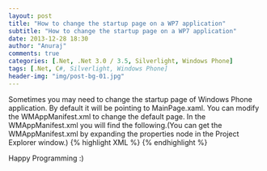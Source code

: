 ```yaml
---
layout: post
title: "How to change the startup page on a WP7 application"
subtitle: "How to change the startup page on a WP7 application"
date: 2013-12-28 18:30
author: "Anuraj"
comments: true
categories: [.Net, .Net 3.0 / 3.5, Silverlight, Windows Phone]
tags: [.Net, C#, Silverlight, Windows Phone]
header-img: "img/post-bg-01.jpg"
---
```

Sometimes you may need to change the startup page of Windows Phone application. By default it will be pointing to MainPage.xaml. You can modify the WMAppManifest.xml to change the default page. In the WMAppManifest.xml you will find the following.(You can get the WMAppManifest.xml by expanding the properties node in the Project Explorer window.)
{% highlight XML %}
<Tasks>
  <DefaultTask  Name ="_default" NavigationPage="MainPage.xaml"/>
</Tasks>
{% endhighlight %}

Happy Programming :)
